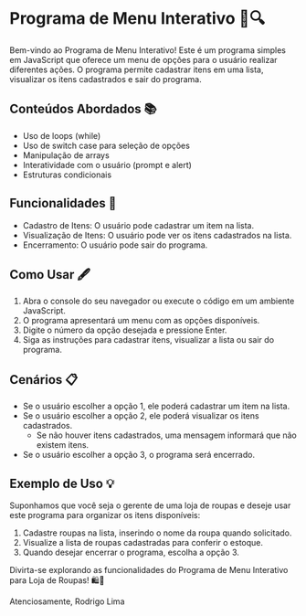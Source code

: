 # Programa de Menu Interativo 📝🔍

Bem-vindo ao Programa de Menu Interativo! Este é um programa simples em JavaScript que oferece um menu de opções para o usuário realizar diferentes ações. O programa permite cadastrar itens em uma lista, visualizar os itens cadastrados e sair do programa.

## Conteúdos Abordados 📚

- Uso de loops (while)
- Uso de switch case para seleção de opções
- Manipulação de arrays
- Interatividade com o usuário (prompt e alert)
- Estruturas condicionais

## Funcionalidades 🚀

- Cadastro de Itens: O usuário pode cadastrar um item na lista.
- Visualização de Itens: O usuário pode ver os itens cadastrados na lista.
- Encerramento: O usuário pode sair do programa.

## Como Usar 🖋️

1. Abra o console do seu navegador ou execute o código em um ambiente JavaScript.
2. O programa apresentará um menu com as opções disponíveis.
3. Digite o número da opção desejada e pressione Enter.
4. Siga as instruções para cadastrar itens, visualizar a lista ou sair do programa.

## Cenários 📋

- Se o usuário escolher a opção 1, ele poderá cadastrar um item na lista.
- Se o usuário escolher a opção 2, ele poderá visualizar os itens cadastrados.
  - Se não houver itens cadastrados, uma mensagem informará que não existem itens.
- Se o usuário escolher a opção 3, o programa será encerrado.

## Exemplo de Uso 💡

Suponhamos que você seja o gerente de uma loja de roupas e deseje usar este programa para organizar os itens disponíveis:

1. Cadastre roupas na lista, inserindo o nome da roupa quando solicitado.
2. Visualize a lista de roupas cadastradas para conferir o estoque.
3. Quando desejar encerrar o programa, escolha a opção 3.

Divirta-se explorando as funcionalidades do Programa de Menu Interativo para Loja de Roupas! 🛍️👕


Atenciosamente,
Rodrigo Lima
